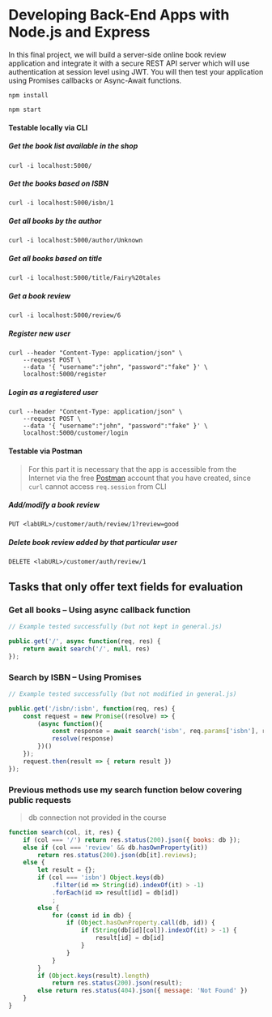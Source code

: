 




# Developing Back-End Apps with Node.js and Express




In this final project, we will build a server-side online book review application and integrate it with a secure REST API server which will use authentication at session level using JWT. You will then test your application using Promises callbacks or Async-Await functions.


```Shell
npm install
```
```Shell
npm start
```


#### Testable locally via CLI

##### Get the book list available in the shop
```Shell
curl -i localhost:5000/
```

##### Get the books based on ISBN
```Shell
curl -i localhost:5000/isbn/1
```

##### Get all books by the author
```Shell
curl -i localhost:5000/author/Unknown
```

##### Get all books based on title
```Shell
curl -i localhost:5000/title/Fairy%20tales
```

##### Get a book review
```Shell
curl -i localhost:5000/review/6
```

##### Register new user
```Shell
curl --header "Content-Type: application/json" \
    --request POST \
    --data '{ "username":"john", "password":"fake" }' \
    localhost:5000/register
```

##### Login as a registered user
```Shell
curl --header "Content-Type: application/json" \
    --request POST \
    --data '{ "username":"john", "password":"fake" }' \
    localhost:5000/customer/login
```


#### Testable via Postman
> For this part it is necessary that the app is accessible from the Internet via the free [Postman](https://www.postman.com/) account that you have created, since `curl` cannot access `req.session` from CLI

##### Add/modify a book review
```
PUT <labURL>/customer/auth/review/1?review=good
```

##### Delete book review added by that particular user
```
DELETE <labURL>/customer/auth/review/1
```




## Tasks that only offer text fields for evaluation


### Get all books – Using async callback function

```JavaScript
// Example tested successfully (but not kept in general.js)

public.get('/', async function(req, res) {
    return await search('/', null, res)
});
```



### Search by ISBN – Using Promises

```JavaScript
// Example tested successfully (but not modified in general.js)

public.get('/isbn/:isbn', function(req, res) {
    const request = new Promise((resolve) => {
        (async function(){
            const response = await search('isbn', req.params['isbn'], res);
            resolve(response)
        })()
    });
    request.then(result => { return result })
});
```



### Previous methods use my search function below covering public requests
> db connection not provided in the course

```JavaScript
function search(col, it, res) {
    if (col === '/') return res.status(200).json({ books: db });
    else if (col === 'review' && db.hasOwnProperty(it))
        return res.status(200).json(db[it].reviews);
    else {
        let result = {};
        if (col === 'isbn') Object.keys(db)
            .filter(id => String(id).indexOf(it) > -1)
            .forEach(id => result[id] = db[id])
            ;
        else {
            for (const id in db) {
                if (Object.hasOwnProperty.call(db, id)) {
                    if (String(db[id][col]).indexOf(it) > -1) {
                        result[id] = db[id]
                    }
                }
            }
        }
        if (Object.keys(result).length)
            return res.status(200).json(result);
        else return res.status(404).json({ message: 'Not Found' })
    }
}
```
